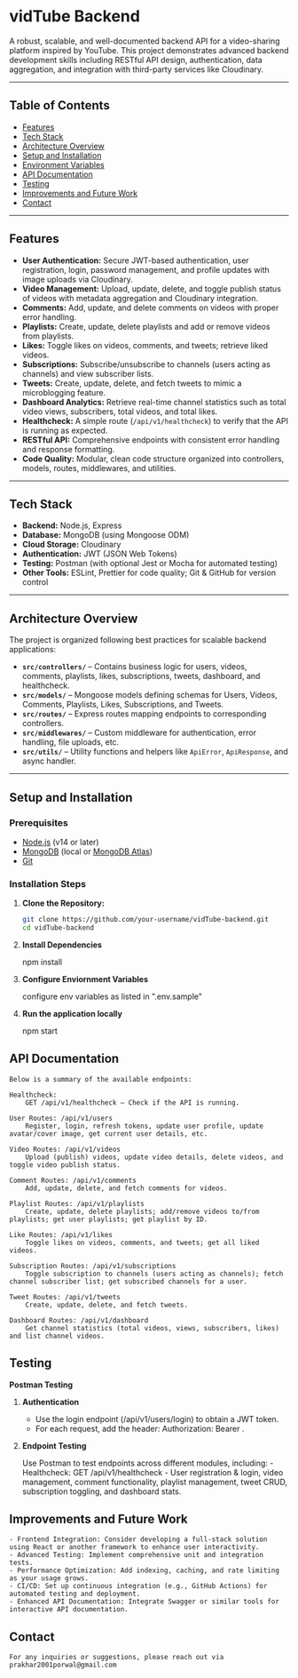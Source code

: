 # vidTube Backend

A robust, scalable, and well-documented backend API for a video-sharing platform inspired by YouTube. This project demonstrates advanced backend development skills including RESTful API design, authentication, data aggregation, and integration with third-party services like Cloudinary.

---

## Table of Contents

- [Features](#features)
- [Tech Stack](#tech-stack)
- [Architecture Overview](#architecture-overview)
- [Setup and Installation](#setup-and-installation)
- [Environment Variables](#environment-variables)
- [API Documentation](#api-documentation)
- [Testing](#testing)
- [Improvements and Future Work](#improvements-and-future-work)
- [Contact](#contact)

---

## Features

- **User Authentication:** Secure JWT-based authentication, user registration, login, password management, and profile updates with image uploads via Cloudinary.
- **Video Management:** Upload, update, delete, and toggle publish status of videos with metadata aggregation and Cloudinary integration.
- **Comments:** Add, update, and delete comments on videos with proper error handling.
- **Playlists:** Create, update, delete playlists and add or remove videos from playlists.
- **Likes:** Toggle likes on videos, comments, and tweets; retrieve liked videos.
- **Subscriptions:** Subscribe/unsubscribe to channels (users acting as channels) and view subscriber lists.
- **Tweets:** Create, update, delete, and fetch tweets to mimic a microblogging feature.
- **Dashboard Analytics:** Retrieve real-time channel statistics such as total video views, subscribers, total videos, and total likes.
- **Healthcheck:** A simple route (`/api/v1/healthcheck`) to verify that the API is running as expected.
- **RESTful API:** Comprehensive endpoints with consistent error handling and response formatting.
- **Code Quality:** Modular, clean code structure organized into controllers, models, routes, middlewares, and utilities.

---

## Tech Stack

- **Backend:** Node.js, Express
- **Database:** MongoDB (using Mongoose ODM)
- **Cloud Storage:** Cloudinary
- **Authentication:** JWT (JSON Web Tokens)
- **Testing:** Postman (with optional Jest or Mocha for automated testing)
- **Other Tools:** ESLint, Prettier for code quality; Git & GitHub for version control

---

## Architecture Overview

The project is organized following best practices for scalable backend applications:

- **`src/controllers/`** – Contains business logic for users, videos, comments, playlists, likes, subscriptions, tweets, dashboard, and healthcheck.
- **`src/models/`** – Mongoose models defining schemas for Users, Videos, Comments, Playlists, Likes, Subscriptions, and Tweets.
- **`src/routes/`** – Express routes mapping endpoints to corresponding controllers.
- **`src/middlewares/`** – Custom middleware for authentication, error handling, file uploads, etc.
- **`src/utils/`** – Utility functions and helpers like `ApiError`, `ApiResponse`, and async handler.

---

## Setup and Installation

### Prerequisites

- [Node.js](https://nodejs.org/en/) (v14 or later)
- [MongoDB](https://www.mongodb.com/) (local or [MongoDB Atlas](https://www.mongodb.com/cloud/atlas))
- [Git](https://git-scm.com/)

### Installation Steps

1. **Clone the Repository:**

   ```bash
   git clone https://github.com/your-username/vidTube-backend.git
   cd vidTube-backend

2. **Install Dependencies**

    npm install

3. **Configure Enviornment Variables**

    configure env variables as listed in ".env.sample"

4. **Run the application locally**

    npm start

## API Documentation

    Below is a summary of the available endpoints:

    Healthcheck:
        GET /api/v1/healthcheck — Check if the API is running.

    User Routes: /api/v1/users
        Register, login, refresh tokens, update user profile, update avatar/cover image, get current user details, etc.

    Video Routes: /api/v1/videos
        Upload (publish) videos, update video details, delete videos, and toggle video publish status.

    Comment Routes: /api/v1/comments
        Add, update, delete, and fetch comments for videos.

    Playlist Routes: /api/v1/playlists
        Create, update, delete playlists; add/remove videos to/from playlists; get user playlists; get playlist by ID.

    Like Routes: /api/v1/likes
        Toggle likes on videos, comments, and tweets; get all liked videos.

    Subscription Routes: /api/v1/subscriptions
        Toggle subscription to channels (users acting as channels); fetch channel subscriber list; get subscribed channels for a user.

    Tweet Routes: /api/v1/tweets
        Create, update, delete, and fetch tweets.

    Dashboard Routes: /api/v1/dashboard
        Get channel statistics (total videos, views, subscribers, likes) and list channel videos.

## Testing

**Postman Testing**

1. **Authentication**

    - Use the login endpoint (/api/v1/users/login) to obtain a JWT token.
    - For each request, add the header: Authorization: Bearer <token>.

2. **Endpoint Testing**

    Use Postman to test endpoints across different modules, including:
        - Healthcheck: GET /api/v1/healthcheck
        - User registration & login, video management, comment functionality, playlist management, tweet CRUD, subscription toggling, and dashboard stats.

## Improvements and Future Work

    - Frontend Integration: Consider developing a full-stack solution using React or another framework to enhance user interactivity.
    - Advanced Testing: Implement comprehensive unit and integration tests.
    - Performance Optimization: Add indexing, caching, and rate limiting as your usage grows.
    - CI/CD: Set up continuous integration (e.g., GitHub Actions) for automated testing and deployment.
    - Enhanced API Documentation: Integrate Swagger or similar tools for interactive API documentation.

## Contact

    For any inquiries or suggestions, please reach out via prakhar2001porwal@gmail.com